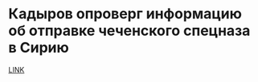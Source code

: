 # Кадыров опроверг информацию об отправке чеченского спецназа в Сирию



[LINK](https://varlamov.ru/2123392.html)